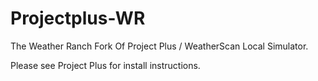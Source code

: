 
# Projectplus-WR

The Weather Ranch Fork Of Project Plus / WeatherScan Local Simulator.

Please see Project Plus for install instructions.
